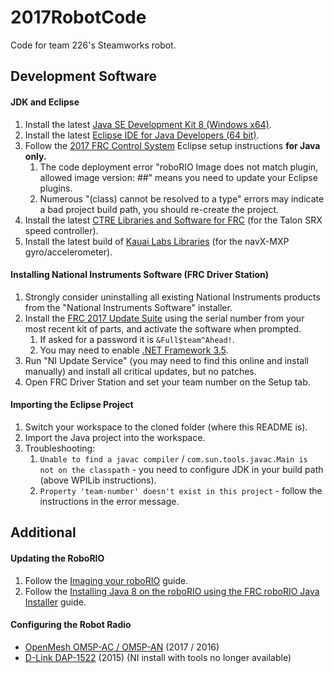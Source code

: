 # 2017RobotCode
Code for team 226's Steamworks robot.

## Development Software
#### JDK and Eclipse
1. Install the latest [Java SE Development Kit 8 (Windows x64)](http://www.oracle.com/technetwork/java/javase/downloads/jdk8-downloads-2133151.html).
2. Install the latest [Eclipse IDE for Java Developers (64 bit)](https://eclipse.org/downloads/eclipse-packages/).
3. Follow the [2017 FRC Control System](https://wpilib.screenstepslive.com/s/4485/m/13503/l/599679-installing-eclipse-c-java) Eclipse setup instructions **for Java only.**
	1. The code deployment error "roboRIO Image does not match plugin, allowed image version: ##" means you need to update your Eclipse plugins.
    2. Numerous "(class) cannot be resolved to a type" errors may indicate a bad project build path, you should re-create the project.
4. Install the latest [CTRE Libraries and Software for FRC](http://www.ctr-electronics.com/control-system/hro.html#product_tabs_technical_resources) (for the Talon SRX speed controller).
5. Install the latest build of [Kauai Labs Libraries](http://www.pdocs.kauailabs.com/navx-mxp/software/roborio-libraries/java/) (for the navX-MXP gyro/accelerometer).
	
#### Installing National Instruments Software (FRC Driver Station)
1. Strongly consider uninstalling all existing National Instruments products from the "National Instruments Software" installer.
2. Install the [FRC 2017 Update Suite](http://www.ni.com/download/first-robotics-software-2015/5112/en/) using the serial number from your most recent kit of parts, and activate the software when prompted.
    1. If asked for a password it is `&Full$team^Ahead!`.
    2. You may need to enable [.NET Framework 3.5](https://wpilib.screenstepslive.com/s/4485/m/13503/l/599670-installing-the-frc-2017-update-suite-all-languages).
3. Run "NI Update Service" (you may need to find this online and install manually) and install all critical updates, but no patches.
4. Open FRC Driver Station and set your team number on the Setup tab.

#### Importing the Eclipse Project
1. Switch your workspace to the cloned folder (where this README is).
2. Import the Java project into the workspace.
3. Troubleshooting:
    1. `Unable to find a javac compiler` / `com.sun.tools.javac.Main is not on the classpath` - you need to configure JDK in your build path (above WPILib instructions).
    2. `Property 'team-number' doesn't exist in this project` - follow the instructions in the error message.

## Additional
#### Updating the RoboRIO
1. Follow the [Imaging your roboRIO](https://wpilib.screenstepslive.com/s/4485/m/13503/l/144984-imaging-your-roborio) guide.
2. Follow the [Installing Java 8 on the roboRIO using the FRC roboRIO Java Installer](https://wpilib.screenstepslive.com/s/4485/m/13503/l/599747-installing-java-8-on-the-roborio-using-the-frc-roborio-java-installer-java-only) guide.

#### Configuring the Robot Radio
* [OpenMesh OM5P-AC / OM5P-AN](https://wpilib.screenstepslive.com/s/4485/m/13503/l/144986?data-resolve-url=true&data-manual-id=13503) (2017 / 2016)
* [D-Link DAP-1522](http://wpilib.screenstepslive.com/s/3120/m/8559/l/91405-programming-your-radio-for-home-use) (2015) (NI install with tools no longer available)
